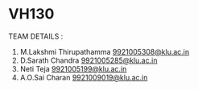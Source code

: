 # VH130
TEAM DETAILS :
1. M.Lakshmi Thirupathamma        9921005308@klu.ac.in
2. D.Sarath Chandra               9921005285@klu.ac.in
3. Neti Teja                      9921005199@klu.ac.in
4. A.O.Sai Charan                 9921009019@klu.ac.in
